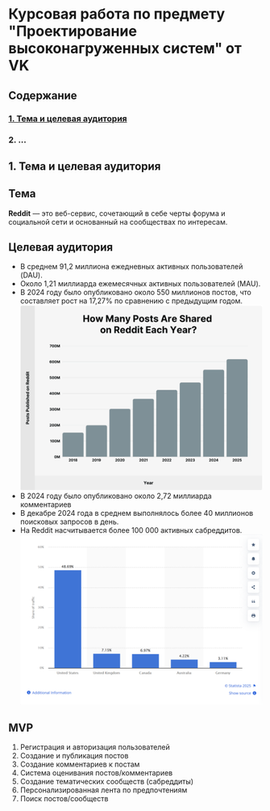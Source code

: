 # Курсовая работа по предмету "Проектирование высоконагруженных систем" от VK

## Содержание
### [1. Тема и целевая аудитория](#first)
### 2. ...

<a name="first"></a>
## 1. Тема и целевая аудитория

## Тема
  **Reddit** — это веб-сервис, сочетающий в себе черты форума и социальной сети и основанный на сообществах по интересам.

## Целевая аудитория
  - В среднем 91,2 миллиона ежедневных активных пользователей (DAU).
  - Около 1,21 миллиарда ежемесячных активных пользователей (MAU).
  - В 2024 году было опубликовано около 550 миллионов постов, что составляет рост на 17,27% по сравнению с предыдущим годом.
  ![Countries stats](/assets/posts-stat.png)
  - В 2024 году было опубликовано около 2,72 миллиарда комментариев
  - В декабре 2024 года в среднем выполнялось более 40 миллионов поисковых запросов в день.
  - На Reddit насчитывается более 100 000 активных сабреддитов.
  ![Countries stats](/assets/countries-stat.png)

## MVP
  1. Регистрация и авторизация пользователей
  2. Создание и публикация постов 
  3. Создание комментариев к постам
  4. Система оценивания постов/комментариев
  5. Создание тематических сообществ (сабреддиты)
  6. Персонализированная лента по предпочтениям
  7. Поиск постов/сообществ
